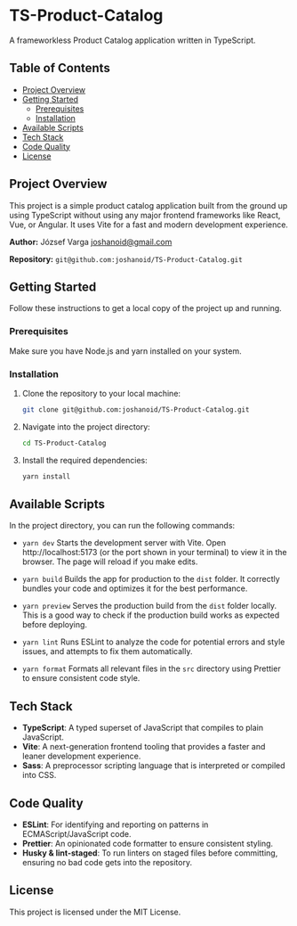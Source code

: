 # TS-Product-Catalog

A frameworkless Product Catalog application written in TypeScript.

## Table of Contents

- [Project Overview](#project-overview)
- [Getting Started](#getting-started)
  - [Prerequisites](#prerequisites)
  - [Installation](#installation)
- [Available Scripts](#available-scripts)
- [Tech Stack](#tech-stack)
- [Code Quality](#code-quality)
- [License](#license)

## Project Overview

This project is a simple product catalog application built from the ground up using TypeScript without using any major frontend frameworks like React, Vue, or Angular. It uses Vite for a fast and modern development experience.

**Author:** József Varga <joshanoid@gmail.com>

**Repository:** `git@github.com:joshanoid/TS-Product-Catalog.git`

## Getting Started

Follow these instructions to get a local copy of the project up and running.

### Prerequisites

Make sure you have Node.js and yarn installed on your system.

### Installation

1.  Clone the repository to your local machine:
    ```bash
    git clone git@github.com:joshanoid/TS-Product-Catalog.git
    ```
2.  Navigate into the project directory:
    ```bash
    cd TS-Product-Catalog
    ```
3.  Install the required dependencies:
    ```bash
    yarn install
    ```

## Available Scripts

In the project directory, you can run the following commands:

- `yarn dev`
  Starts the development server with Vite. Open http://localhost:5173 (or the port shown in your terminal) to view it in the browser. The page will reload if you make edits.

- `yarn build`
  Builds the app for production to the `dist` folder. It correctly bundles your code and optimizes it for the best performance.

- `yarn preview`
  Serves the production build from the `dist` folder locally. This is a good way to check if the production build works as expected before deploying.

- `yarn lint`
  Runs ESLint to analyze the code for potential errors and style issues, and attempts to fix them automatically.

- `yarn format`
  Formats all relevant files in the `src` directory using Prettier to ensure consistent code style.

## Tech Stack

- **TypeScript**: A typed superset of JavaScript that compiles to plain JavaScript.
- **Vite**: A next-generation frontend tooling that provides a faster and leaner development experience.
- **Sass**: A preprocessor scripting language that is interpreted or compiled into CSS.

## Code Quality

- **ESLint**: For identifying and reporting on patterns in ECMAScript/JavaScript code.
- **Prettier**: An opinionated code formatter to ensure consistent styling.
- **Husky & lint-staged**: To run linters on staged files before committing, ensuring no bad code gets into the repository.

## License

This project is licensed under the MIT License.
